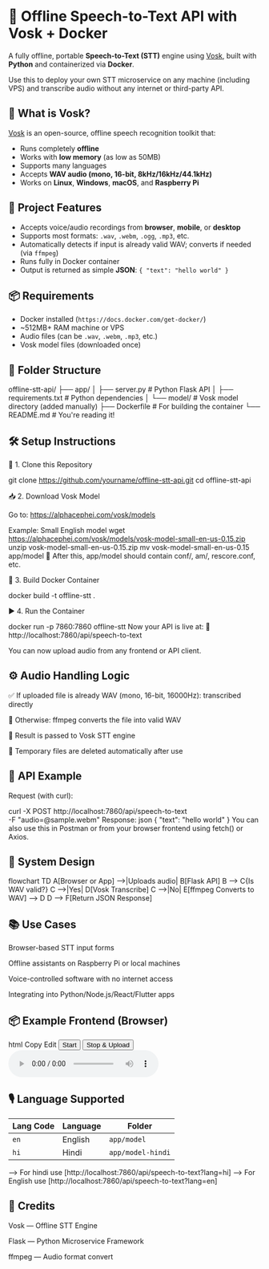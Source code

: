
# 🧠 Offline Speech-to-Text API with Vosk + Docker

A fully offline, portable **Speech-to-Text (STT)** engine using [Vosk](https://alphacephei.com/vosk/), built with **Python** and containerized via **Docker**.

Use this to deploy your own STT microservice on any machine (including VPS) and transcribe audio without any internet or third-party API.

## 🧠 What is Vosk?

[Vosk](https://alphacephei.com/vosk/) is an open-source, offline speech recognition toolkit that:

- Runs completely **offline**
- Works with **low memory** (as low as 50MB)
- Supports many languages
- Accepts **WAV audio (mono, 16-bit, 8kHz/16kHz/44.1kHz)**
- Works on **Linux**, **Windows**, **macOS**, and **Raspberry Pi**

## 🎯 Project Features

- Accepts voice/audio recordings from **browser**, **mobile**, or **desktop**
- Supports most formats: `.wav`, `.webm`, `.ogg`, `.mp3`, etc.
- Automatically detects if input is already valid WAV; converts if needed (via `ffmpeg`)
- Runs fully in Docker container
- Output is returned as simple **JSON**: `{ "text": "hello world" }`

## 📦 Requirements

- Docker installed (`https://docs.docker.com/get-docker/`)
- ~512MB+ RAM machine or VPS
- Audio files (can be `.wav`, `.webm`, `.mp3`, etc.)
- Vosk model files (downloaded once)

## 📂 Folder Structure

offline-stt-api/
├── app/
│ ├── server.py # Python Flask API
│ ├── requirements.txt # Python dependencies
│ └── model/ # Vosk model directory (added manually)
├── Dockerfile # For building the container
└── README.md # You're reading it!


## 🛠 Setup Instructions

🔧 1. Clone this Repository


git clone https://github.com/yourname/offline-stt-api.git
cd offline-stt-api


📥 2. Download Vosk Model


Go to: https://alphacephei.com/vosk/models

Example: Small English model
wget https://alphacephei.com/vosk/models/vosk-model-small-en-us-0.15.zip
unzip vosk-model-small-en-us-0.15.zip
mv vosk-model-small-en-us-0.15 app/model
📁 After this, app/model should contain conf/, am/, rescore.conf, etc.

🐳 3. Build Docker Container

docker build -t offline-stt .

▶️ 4. Run the Container

docker run -p 7860:7860 offline-stt
Now your API is live at:
📍 http://localhost:7860/api/speech-to-text

You can now upload audio from any frontend or API client.

## ⚙️ Audio Handling Logic

✅ If uploaded file is already WAV (mono, 16-bit, 16000Hz): transcribed directly

🔄 Otherwise: ffmpeg converts the file into valid WAV

🎯 Result is passed to Vosk STT engine

🧹 Temporary files are deleted automatically after use

## 🧪 API Example

Request (with curl):

curl -X POST http://localhost:7860/api/speech-to-text \
  -F "audio=@sample.webm"
Response:
json
{
  "text": "hello world"
}
You can also use this in Postman or from your browser frontend using fetch() or Axios.

## 🧩 System Design

flowchart TD
    A[Browser or App] -->|Uploads audio| B[Flask API]
    B --> C{Is WAV valid?}
    C -->|Yes| D[Vosk Transcribe]
    C -->|No| E[ffmpeg Converts to WAV] --> D
    D --> F[Return JSON Response]
    
## 📚 Use Cases

Browser-based STT input forms

Offline assistants on Raspberry Pi or local machines

Voice-controlled software with no internet access

Integrating into Python/Node.js/React/Flutter apps

## 📦 Example Frontend (Browser)

html
Copy
Edit
<button id="start">Start</button>
<button id="stop">Stop & Upload</button>
<audio id="player" controls></audio>
<p id="result"></p>

<script>
let mediaRecorder;
let audioChunks = [];

document.getElementById("start").onclick = async () => {
    const stream = await navigator.mediaDevices.getUserMedia({ audio: true });
    mediaRecorder = new MediaRecorder(stream);
    audioChunks = [];

    mediaRecorder.ondataavailable = e => {
        if (e.data.size > 0) audioChunks.push(e.data);
    };

    mediaRecorder.start();
};

document.getElementById("stop").onclick = async () => {
    mediaRecorder.stop();

    mediaRecorder.onstop = async () => {
        const blob = new Blob(audioChunks, { type: 'audio/webm' });
        document.getElementById("player").src = URL.createObjectURL(blob);

        const formData = new FormData();
        formData.append('audio', blob, 'recorded.webm');

        const res = await fetch('http://localhost:7860/api/speech-to-text', {
            method: 'POST',
            body: formData
        });

        const data = await res.json();
        document.getElementById("result").innerText = data.text || data.error;
    };
};
</script>

## 🎙️ Language Supported

| Lang Code | Language | Folder            |
| --------- | -------- | ----------------- |
| `en`      | English  | `app/model`       |
| `hi`      | Hindi    | `app/model-hindi` |

--> For hindi use [http://localhost:7860/api/speech-to-text?lang=hi]
--> For English use [http://localhost:7860/api/speech-to-text?lang=en]

## 🤝 Credits

Vosk — Offline STT Engine

Flask — Python Microservice Framework

ffmpeg — Audio format convert







